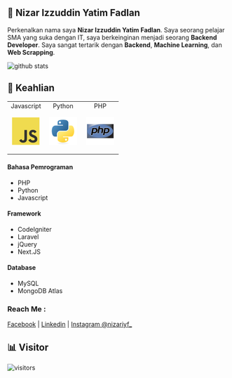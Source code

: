 ## 👦 Nizar Izzuddin Yatim Fadlan

Perkenalkan nama saya **Nizar Izzuddin Yatim Fadlan**. Saya seorang pelajar SMA yang suka dengan IT, saya berkeinginan menjadi seorang **Backend Developer**. Saya sangat tertarik dengan **Backend**, **Machine Learning**, dan **Web Scrapping**.

![github stats](https://github-readme-stats.vercel.app/api?username=nizariyf&show_icons=true)

## 🤖 Keahlian

<table>
  <tbody width="100%">
    <tr valign="top">
      <td width="32.5%" align="center" style="padding-bottom: 17px">
        <span>Javascript</span><br><br> 
        <img height="64px" src="https://raw.githubusercontent.com/devicons/devicon/master/icons/javascript/javascript-original.svg">
      </td>
      <td width="32.5%" align="center">
        <span>Python</span><br><br> 
        <img height="64px" src="https://raw.githubusercontent.com/devicons/devicon/master/icons/python/python-original.svg">
      </td>
      <td width="32.5%" align="center">
        <span>PHP</span><br><br> 
        <img height="64px" src="https://raw.githubusercontent.com/devicons/devicon/master/icons/php/php-original.svg">
      </td>
    </tr>
  </tbody>
</table>

#### Bahasa Pemrograman

- PHP
- Python
- Javascript

#### Framework

- CodeIgniter
- Laravel
- jQuery
- Next.JS 


#### Database

- MySQL
- MongoDB Atlas

### Reach Me :
[Facebook](https://www.facebook.com/nizariyf/) | [Linkedin](https://id.linkedin.com/in/nizariyf/) | [Instagram @nizariyf_](https://www.instagram.com/nizariyf_/)

## 📊 Visitor

![visitors](https://visitor-badge.glitch.me/badge?page_id=nizariyf)
